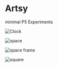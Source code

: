 # Artsy

minimal P5 Experiments

![Clock](https://github.com/mohithingorani/Artsy/blob/master/WatchMe/canvas.png)

![space](https://github.com/mohithingorani/Artsy/blob/master/LineStars/frame1.png)

![space frame](https://github.com/mohithingorani/Artsy/blob/master/LineStars/frame2.png)

![square](https://github.com/mohithingorani/Artsy/blob/master/IntoTime/images/squares.jpg)

